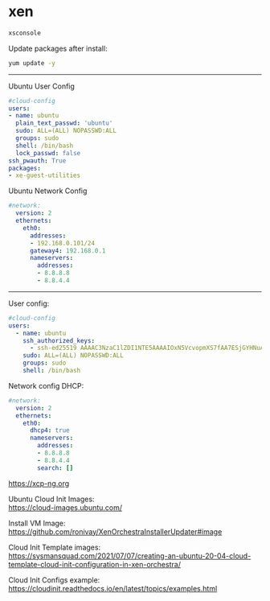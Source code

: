 # xen

```bash
xsconsole
```

Update packages after install:
```bash
yum update -y
```
---

Ubuntu User Config
```yaml
#cloud-config
users:
- name: ubuntu
  plain_text_passwd: 'ubuntu'
  sudo: ALL=(ALL) NOPASSWD:ALL
  groups: sudo
  shell: /bin/bash
  lock_passwd: false
ssh_pwauth: True
packages:
- xe-guest-utilities
```

Ubuntu Network Config
```yaml
#network:
  version: 2
  ethernets:
    eth0:
      addresses:
      - 192.168.0.101/24
      gateway4: 192.168.0.1
      nameservers:
        addresses:
        - 8.8.8.8
        - 8.8.4.4
```

---

User config:
```yaml
#cloud-config
users:
  - name: ubuntu
    ssh_authorized_keys:
      - ssh-ed25519 AAAAC3NzaC1lZDI1NTE5AAAAIOxN5VcvopmXS7fAA7ESjGYHNuAIWE7d0Fyj9Lh8lVZu shubhamtatvamasi@gmail.com
    sudo: ALL=(ALL) NOPASSWD:ALL
    groups: sudo
    shell: /bin/bash
```


Network config DHCP:
```yaml
#network:
  version: 2
  ethernets:
    eth0:
      dhcp4: true
      nameservers:
        addresses:
        - 8.8.8.8
        - 8.8.4.4
        search: []
```




https://xcp-ng.org

Ubuntu Cloud Init Images: \
https://cloud-images.ubuntu.com/

Install VM Image: \
https://github.com/ronivay/XenOrchestraInstallerUpdater#image

Cloud Init Template images: \
https://sysmansquad.com/2021/07/07/creating-an-ubuntu-20-04-cloud-template-cloud-init-configuration-in-xen-orchestra/

Cloud Init Configs example: \
https://cloudinit.readthedocs.io/en/latest/topics/examples.html


